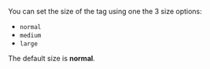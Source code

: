 You can set the size of the tag using one the 3 size options:

- `normal`
- `medium`
- `large`

The default size is **normal**.
